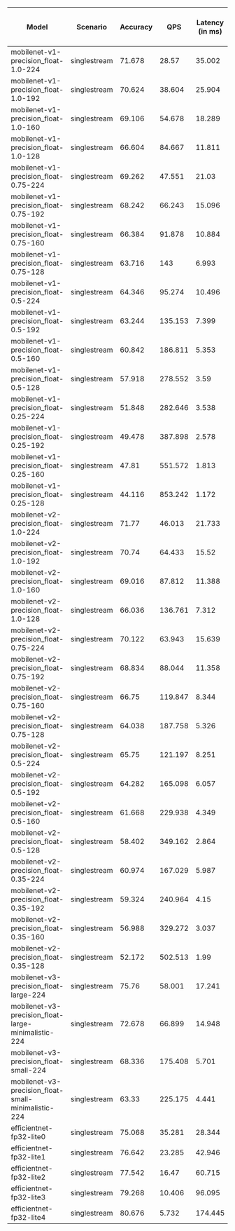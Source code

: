 | Model                                               | Scenario     |   Accuracy |     QPS |   Latency (in ms) | Power Efficiency (in samples/J)   |
|-----------------------------------------------------|--------------|------------|---------|-------------------|-----------------------------------|
| mobilenet-v1-precision_float-1.0-224                | singlestream |     71.678 |  28.57  |            35.002 |                                   |
| mobilenet-v1-precision_float-1.0-192                | singlestream |     70.624 |  38.604 |            25.904 |                                   |
| mobilenet-v1-precision_float-1.0-160                | singlestream |     69.106 |  54.678 |            18.289 |                                   |
| mobilenet-v1-precision_float-1.0-128                | singlestream |     66.604 |  84.667 |            11.811 |                                   |
| mobilenet-v1-precision_float-0.75-224               | singlestream |     69.262 |  47.551 |            21.03  |                                   |
| mobilenet-v1-precision_float-0.75-192               | singlestream |     68.242 |  66.243 |            15.096 |                                   |
| mobilenet-v1-precision_float-0.75-160               | singlestream |     66.384 |  91.878 |            10.884 |                                   |
| mobilenet-v1-precision_float-0.75-128               | singlestream |     63.716 | 143     |             6.993 |                                   |
| mobilenet-v1-precision_float-0.5-224                | singlestream |     64.346 |  95.274 |            10.496 |                                   |
| mobilenet-v1-precision_float-0.5-192                | singlestream |     63.244 | 135.153 |             7.399 |                                   |
| mobilenet-v1-precision_float-0.5-160                | singlestream |     60.842 | 186.811 |             5.353 |                                   |
| mobilenet-v1-precision_float-0.5-128                | singlestream |     57.918 | 278.552 |             3.59  |                                   |
| mobilenet-v1-precision_float-0.25-224               | singlestream |     51.848 | 282.646 |             3.538 |                                   |
| mobilenet-v1-precision_float-0.25-192               | singlestream |     49.478 | 387.898 |             2.578 |                                   |
| mobilenet-v1-precision_float-0.25-160               | singlestream |     47.81  | 551.572 |             1.813 |                                   |
| mobilenet-v1-precision_float-0.25-128               | singlestream |     44.116 | 853.242 |             1.172 |                                   |
| mobilenet-v2-precision_float-1.0-224                | singlestream |     71.77  |  46.013 |            21.733 |                                   |
| mobilenet-v2-precision_float-1.0-192                | singlestream |     70.74  |  64.433 |            15.52  |                                   |
| mobilenet-v2-precision_float-1.0-160                | singlestream |     69.016 |  87.812 |            11.388 |                                   |
| mobilenet-v2-precision_float-1.0-128                | singlestream |     66.036 | 136.761 |             7.312 |                                   |
| mobilenet-v2-precision_float-0.75-224               | singlestream |     70.122 |  63.943 |            15.639 |                                   |
| mobilenet-v2-precision_float-0.75-192               | singlestream |     68.834 |  88.044 |            11.358 |                                   |
| mobilenet-v2-precision_float-0.75-160               | singlestream |     66.75  | 119.847 |             8.344 |                                   |
| mobilenet-v2-precision_float-0.75-128               | singlestream |     64.038 | 187.758 |             5.326 |                                   |
| mobilenet-v2-precision_float-0.5-224                | singlestream |     65.75  | 121.197 |             8.251 |                                   |
| mobilenet-v2-precision_float-0.5-192                | singlestream |     64.282 | 165.098 |             6.057 |                                   |
| mobilenet-v2-precision_float-0.5-160                | singlestream |     61.668 | 229.938 |             4.349 |                                   |
| mobilenet-v2-precision_float-0.5-128                | singlestream |     58.402 | 349.162 |             2.864 |                                   |
| mobilenet-v2-precision_float-0.35-224               | singlestream |     60.974 | 167.029 |             5.987 |                                   |
| mobilenet-v2-precision_float-0.35-192               | singlestream |     59.324 | 240.964 |             4.15  |                                   |
| mobilenet-v2-precision_float-0.35-160               | singlestream |     56.988 | 329.272 |             3.037 |                                   |
| mobilenet-v2-precision_float-0.35-128               | singlestream |     52.172 | 502.513 |             1.99  |                                   |
| mobilenet-v3-precision_float-large-224              | singlestream |     75.76  |  58.001 |            17.241 |                                   |
| mobilenet-v3-precision_float-large-minimalistic-224 | singlestream |     72.678 |  66.899 |            14.948 |                                   |
| mobilenet-v3-precision_float-small-224              | singlestream |     68.336 | 175.408 |             5.701 |                                   |
| mobilenet-v3-precision_float-small-minimalistic-224 | singlestream |     63.33  | 225.175 |             4.441 |                                   |
| efficientnet-fp32-lite0                             | singlestream |     75.068 |  35.281 |            28.344 |                                   |
| efficientnet-fp32-lite1                             | singlestream |     76.642 |  23.285 |            42.946 |                                   |
| efficientnet-fp32-lite2                             | singlestream |     77.542 |  16.47  |            60.715 |                                   |
| efficientnet-fp32-lite3                             | singlestream |     79.268 |  10.406 |            96.095 |                                   |
| efficientnet-fp32-lite4                             | singlestream |     80.676 |   5.732 |           174.445 |                                   |